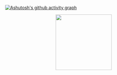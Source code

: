 [![Ashutosh's github activity graph](https://github-readme-activity-graph.vercel.app/graph?username=drumondpucminas&theme=github-compact)](https://github.com/ashutosh00710/github-readme-activity-graph)

<p align="center">
<a href="https://github.com/AVS1508">
  <img height="180em" src="https://github-readme-stats-eight-theta.vercel.app/api?username=drumondpucminas&show_icons=true&theme=gotham&include_all_commits=true&count_private=true"/>
</a>
</p>
